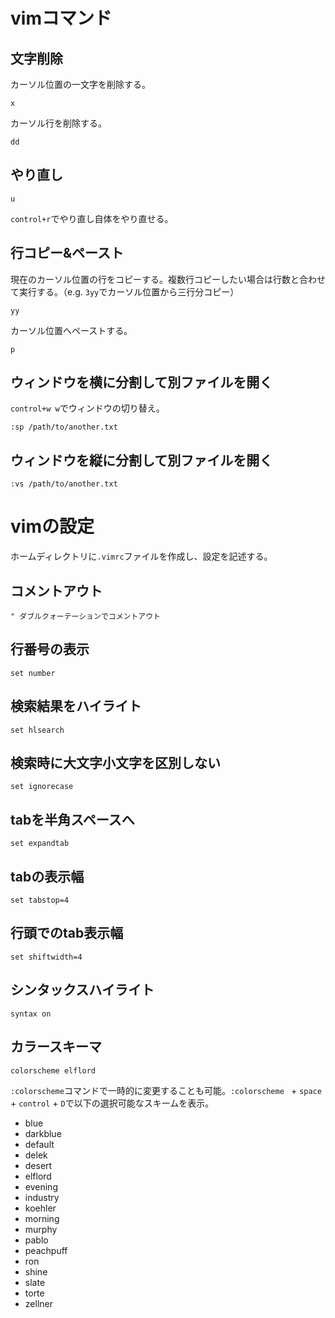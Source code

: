 # vimコマンド

## 文字削除

カーソル位置の一文字を削除する。
```
x
```

カーソル行を削除する。
```
dd
```

## やり直し

```
u
```
`control+r`でやり直し自体をやり直せる。

## 行コピー&ペースト

現在のカーソル位置の行をコピーする。複数行コピーしたい場合は行数と合わせて実行する。（e.g. `3yy`でカーソル位置から三行分コピー）
```
yy
```

カーソル位置へペーストする。
```
p
```

## ウィンドウを横に分割して別ファイルを開く

`control+w w`でウィンドウの切り替え。
```
:sp /path/to/another.txt
```

## ウィンドウを縦に分割して別ファイルを開く

```
:vs /path/to/another.txt
```

# vimの設定

ホームディレクトリに`.vimrc`ファイルを作成し、設定を記述する。

## コメントアウト
```
" ダブルクォーテーションでコメントアウト
```

## 行番号の表示
```
set number
```

## 検索結果をハイライト
```
set hlsearch
```

## 検索時に大文字小文字を区別しない
```
set ignorecase
```

## tabを半角スペースへ
```
set expandtab
```

## tabの表示幅
```
set tabstop=4
```

## 行頭でのtab表示幅
```
set shiftwidth=4
```

## シンタックスハイライト
```
syntax on
```

## カラースキーマ
```
colorscheme elflord 
```

`:colorscheme`コマンドで一時的に変更することも可能。`:colorscheme ` + `space` + `control` + `D`で以下の選択可能なスキームを表示。

- blue
- darkblue
- default    
- delek
- desert
- elflord
- evening
- industry
- koehler
- morning
- murphy
- pablo
- peachpuff
- ron
- shine
- slate
- torte
- zellner
